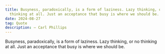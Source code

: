 ```yaml
---
title: Busyness, paradoxically, is a form of laziness. Lazy thinking, or no
  thinking at all. Just an acceptance that busy is where we should be.
date: 2024-08-27
tag: Quote
description: — Carl Phillips
---
```

Busyness, paradoxically, is a form of laziness. Lazy thinking, or no thinking at all. Just an acceptance that busy is where we should be.